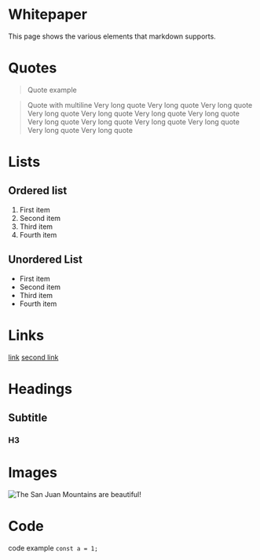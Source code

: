 # Whitepaper

This page shows the various elements that markdown supports.

# Quotes

> Quote example

> Quote with multiline Very long quote Very long quote Very long quote Very long quote Very long quote Very long quote Very long quote Very long quote Very long quote Very long quote Very long quote Very long quote Very long quote

# Lists

## Ordered list
1. First item
2. Second item
3. Third item
4. Fourth item

## Unordered List
* First item
* Second item
* Third item
* Fourth item

# Links

[link](https://www.example.com/my%20great%20page)
[second link](https://www.example.com/my%20great%20page)

# Headings

## Subtitle
### H3

# Images

![The San Juan Mountains are beautiful!](/assets/images/san-juan-mountains.jpg "San Juan Mountains")

# Code

code example
`const a = 1;`
